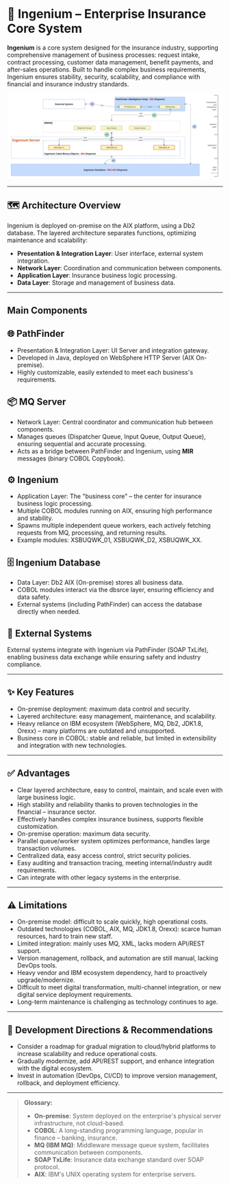 # 🏢 Ingenium – Enterprise Insurance Core System

**Ingenium** is a core system designed for the insurance industry, supporting comprehensive management of business processes: request intake, contract processing, customer data management, benefit payments, and after-sales operations. Built to handle complex business requirements, Ingenium ensures stability, security, scalability, and compliance with financial and insurance industry standards.

![Ingenium Architecture Diagram](/img/ingenium.png)

---

## 🗺️ Architecture Overview
Ingenium is deployed on-premise on the AIX platform, using a Db2 database. The layered architecture separates functions, optimizing maintenance and scalability:

- **Presentation & Integration Layer**: User interface, external system integration.
- **Network Layer**: Coordination and communication between components.
- **Application Layer**: Insurance business logic processing.
- **Data Layer**: Storage and management of business data.

---

## Main Components

## 🌐 PathFinder
* Presentation & Integration Layer: UI Server and integration gateway.
* Developed in Java, deployed on WebSphere HTTP Server (AIX On-premise).
* Highly customizable, easily extended to meet each business's requirements.

## 📦 MQ Server
* Network Layer: Central coordinator and communication hub between components.
* Manages queues (Dispatcher Queue, Input Queue, Output Queue), ensuring sequential and accurate processing.
* Acts as a bridge between PathFinder and Ingenium, using **MIR** messages (binary COBOL Copybook).

## ⚙️ Ingenium
* Application Layer: The "business core" – the center for insurance business logic processing.
* Multiple COBOL modules running on AIX, ensuring high performance and stability.
* Spawns multiple independent queue workers, each actively fetching requests from MQ, processing, and returning results.
* Example modules: XSBUQWK_01, XSBUQWK_D2, XSBUQWK_XX.

## 🗄️ Ingenium Database
* Data Layer: Db2 AIX (On-premise) stores all business data.
* COBOL modules interact via the dbsrce layer, ensuring efficiency and data safety.
* External systems (including PathFinder) can access the database directly when needed.

## 🔗 External Systems
External systems integrate with Ingenium via PathFinder (SOAP TxLife), enabling business data exchange while ensuring safety and industry compliance.

---

## ✨ Key Features
* On-premise deployment: maximum data control and security.
* Layered architecture: easy management, maintenance, and scalability.
* Heavy reliance on IBM ecosystem (WebSphere, MQ, Db2, JDK1.8, Orexx) – many platforms are outdated and unsupported.
* Business core in COBOL: stable and reliable, but limited in extensibility and integration with new technologies.

---

## ✅ Advantages
* Clear layered architecture, easy to control, maintain, and scale even with large business logic.
* High stability and reliability thanks to proven technologies in the financial – insurance sector.
* Effectively handles complex insurance business, supports flexible customization.
* On-premise operation: maximum data security.
* Parallel queue/worker system optimizes performance, handles large transaction volumes.
* Centralized data, easy access control, strict security policies.
* Easy auditing and transaction tracing, meeting internal/industry audit requirements.
* Can integrate with other legacy systems in the enterprise.

---

## ⚠️ Limitations
* On-premise model: difficult to scale quickly, high operational costs.
* Outdated technologies (COBOL, AIX, MQ, JDK1.8, Orexx): scarce human resources, hard to train new staff.
* Limited integration: mainly uses MQ, XML, lacks modern API/REST support.
* Version management, rollback, and automation are still manual, lacking DevOps tools.
* Heavy vendor and IBM ecosystem dependency, hard to proactively upgrade/modernize.
* Difficult to meet digital transformation, multi-channel integration, or new digital service deployment requirements.
* Long-term maintenance is challenging as technology continues to age.

---

## 🚀 Development Directions & Recommendations
* Consider a roadmap for gradual migration to cloud/hybrid platforms to increase scalability and reduce operational costs.
* Gradually modernize, add API/REST support, and enhance integration with the digital ecosystem.
* Invest in automation (DevOps, CI/CD) to improve version management, rollback, and deployment efficiency.

---

> **Glossary:**
> - **On-premise**: System deployed on the enterprise's physical server infrastructure, not cloud-based.
> - **COBOL**: A long-standing programming language, popular in finance – banking, insurance.
> - **MQ (IBM MQ)**: Middleware message queue system, facilitates communication between components.
> - **SOAP TxLife**: Insurance data exchange standard over SOAP protocol.
> - **AIX**: IBM's UNIX operating system for enterprise servers.
